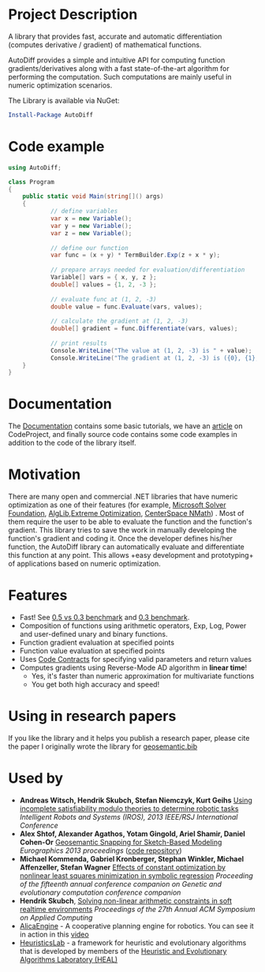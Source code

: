 # Project Description
A library that provides fast, accurate and automatic differentiation (computes derivative /  gradient) of mathematical functions.

AutoDiff provides a simple and intuitive API for computing function gradients/derivatives along with a fast state-of-the-art algorithm for performing the computation. Such computations are mainly useful in numeric optimization scenarios.

The Library is available via NuGet:

```powershell
Install-Package AutoDiff
```

# Code example
```c#
using AutoDiff;

class Program
{
    public static void Main(string[]() args)
    {
            // define variables
            var x = new Variable();
            var y = new Variable();
            var z = new Variable();
    
            // define our function
            var func = (x + y) * TermBuilder.Exp(z + x * y);
    
            // prepare arrays needed for evaluation/differentiation
            Variable[] vars = { x, y, z };
            double[] values = {1, 2, -3 };
    
            // evaluate func at (1, 2, -3)
            double value = func.Evaluate(vars, values);
    
            // calculate the gradient at (1, 2, -3)
            double[] gradient = func.Differentiate(vars, values);
    
            // print results
            Console.WriteLine("The value at (1, 2, -3) is " + value);
            Console.WriteLine("The gradient at (1, 2, -3) is ({0}, {1}, {2})", gradient[0](0), gradient[1](1), gradient[2](2));
    }
}
```



# Documentation
The [Documentation](doc/Documentation.md) contains some basic tutorials, we have an [article](http://www.codeproject.com/KB/library/Automatic_Differentiation.aspx) on CodeProject, and finally source code contains some code examples in addition to the code of the library itself.

# Motivation
There are many open and commercial .NET libraries that have numeric optimization as one of their features (for example, [Microsoft Solver Foundation](http://msdn.microsoft.com/en-us/devlabs/hh145003.aspx),  [AlgLib](http://www.alglib.net),[Extreme Optimization](http://www.extremeoptimization.com/), [CenterSpace NMath](http://www.centerspace.net/)) . Most of them require the user to be able to evaluate the function and the function's gradient. This library tries to save the work in manually developing the function's gradient and coding it.
Once the developer defines his/her function, the AutoDiff library can automatically evaluate and differentiate this function at any point. This allows +easy development and prototyping+ of applications based on numeric optimization.

# Features
* Fast! See [0.5 vs 0.3 benchmark](doc/0.5-vs-0.3-benchmark.md) and [0.3 benchmark](doc/0.3-benchmark).
* Composition of functions using arithmetic operators, Exp, Log, Power and user-defined unary and binary functions.
* Function gradient evaluation at specified points
* Function value evaluation at specified points
* Uses [Code Contracts](https://docs.microsoft.com/en-us/dotnet/api/system.diagnostics.contracts.contract) for specifying valid parameters and return values
* Computes gradients using Reverse-Mode AD algorithm in **linear time**!
  * Yes, it's faster than numeric approximation for multivariate functions
  * You get both high accuracy and speed!

# **Using in research papers**

If you like the library and it helps you publish a research paper, please cite the paper I originally wrote the library for [geosemantic.bib](docs/Home_geosemantic.bib)

# Used by

* **Andreas Witsch,  Hendrik Skubch, Stefan Niemczyk, Kurt Geihs** [Using incomplete satisfiability modulo theories to determine robotic tasks](http://dx.doi.org/10.1109/IROS.2013.6697046) _Intelligent Robots and Systems (IROS), 2013 IEEE/RSJ International Conference_
* **Alex Shtof, Alexander Agathos, Yotam Gingold, Ariel Shamir, Daniel Cohen-Or** [Geosemantic Snapping for Sketch-Based Modeling](http://onlinelibrary.wiley.com/doi/10.1111/cgf.12044/abstract) _Eurographics 2013 proceedings_  ([code repository](https://bitbucket.org/alexshtf/sketchmodeller))
* **Michael Kommenda, Gabriel Kronberger, Stephan Winkler, Michael Affenzeller, Stefan Wagner** [Effects of constant optimization by nonlinear least squares minimization in symbolic regression](http://dl.acm.org/citation.cfm?id=2482691) _Proceeding of the fifteenth annual conference companion on Genetic and evolutionary computation conference companion_
* **Hendrik Skubch**, [Solving non-linear arithmetic constraints in soft realtime environments](http://dl.acm.org/citation.cfm?id=2245293) _Proceedings of the 27th Annual ACM Symposium on Applied Computing_
* [AlicaEngine](http://ros.org/wiki/AlicaEngine) - A cooperative planning engine for robotics. You can see it in action in this [video](http://www.youtube.com/watch?v=HhIrhU19PG4)
* [HeuristicsLab](http://dev.heuristiclab.com) - a framework for heuristic and evolutionary algorithms that is developed by members of the [Heuristic and Evolutionary Algorithms Laboratory (HEAL)](http://heal.heuristiclab.com/)
